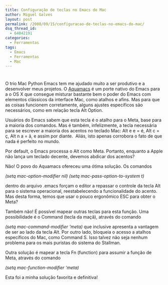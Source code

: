 ```yaml
---
title: Configuração de teclas no Emacs do Mac
author: Miguel Galves
layout: post
permalink: /2008/09/15/configuracao-de-teclas-no-emacs-do-mac/
dsq_thread_id:
  - 64842191
categories:
  - Ferramentas
tags:
  - Emacs
  - Ferramentas
  - Mac
---
```

# 

O trio Mac Python Emacs tem me ajudado muito a ser produtivo e a desenvolver meus projetos. O [Aquamacs][1] é um porte nativo do Emacs para a o OS X que consegue misturar bastante bem o poder do Emacs com elementos clássicos da interface Mac, como atalhos e afins. Mas para que as coisas funcionem corretamente, alguns ajustes específicos são necessários, como em relação tecla Alt Option.

 [1]: http://aquamacs.org/

Usuários do Emacs sabem que esta tecla é o atalho para o Meta, base para a maioria dos comandos. Mas é também, infelizmente, a tecla necessária para se escrever a maioria dos acentos no teclado Mac: Alt e e = é, Alt c = ç, Alt n a = ã, e assim por diante.  Aliás, isto apenas corrobora o fato de que nada é perfeito no mundo.

Por default, o Emacs processa o Alt como Meta. Portanto, enquanto a Apple não lança um teclado decente, devemos abdicar dos acentos?

Não! O povo do Aquamacs ofereceu uma ótima solução. Os comandos

*(setq mac-option-modifier nil) (setq mac-pass-option-to-system t)*

dentro do arquivo .emacs forçam o editor a repassar o controle da tecla Alt para o sistema operacional, reestabelecendo a funcionalidade do acento. Mas desta forma, temos que usar o pouco ergonômico ESC para obter o Meta?

Também não! É possível mapear outras teclas para esta função. Uma possibilidade é o Command (tecla da maçã), através do comando

*(setq mac-command-modifier ‘meta)* que inclusive apresenta a vantagem de ser ao lado da tecla Alt. Por outro lado, bloqueia o acesso a atalhos específicos do Mac, como Command S. Isso talvez não seja nenhum problema para os mais puristas do sistema do Stallman.

Outra solução é mapear a tecla Fn (function) para assumir a função de Meta, através do comando

*(setq mac-function-modifier ‘meta)*

Esta foi a minha solução favorita e definitiva!